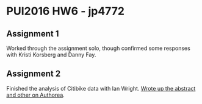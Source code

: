 # PUI2016 HW6 - jp4772

## Assignment 1
Worked through the assignment solo, though confirmed some responses with Kristi
Korsberg and Danny Fay.

## Assignment 2
Finished the analysis of Citibike data with Ian Wright. [Wrote up the abstract
and other on Authorea](https://www.authorea.com/users/105832/articles/133635/_show_article).
